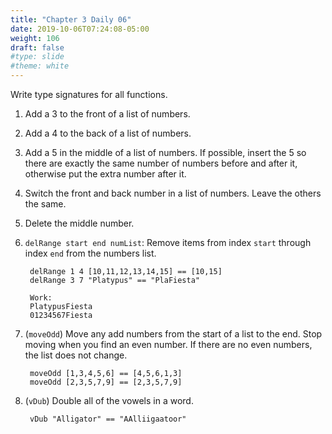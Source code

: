 ```yaml
---
title: "Chapter 3 Daily 06"
date: 2019-10-06T07:24:08-05:00
weight: 106
draft: false
#type: slide
#theme: white
---
```

Write type signatures for all functions.

1. Add a 3 to the front of a list of numbers.
2. Add a 4 to the back of a list of numbers.
3. Add a 5 in the middle of a list of numbers. If possible, insert the
   5 so there are exactly the same number of numbers before and after
   it, otherwise put the extra number after it. 
4. Switch the front and back number in a list of numbers. Leave the
   others the same.
5. Delete the middle number.
6. `delRange start end numList`: Remove items from index `start`
   through index `end` from the numbers list.

        delRange 1 4 [10,11,12,13,14,15] == [10,15]
        delRange 3 7 "Platypus" == "PlaFiesta"
        
        Work:
        PlatypusFiesta
        01234567Fiesta

7. (`moveOdd`) Move any add numbers from the start of a list to the end. Stop
   moving when you find an even number. If there are no even numbers,
   the list does not change.
   
        moveOdd [1,3,4,5,6] == [4,5,6,1,3]
        moveOdd [2,3,5,7,9] == [2,3,5,7,9]
8. (`vDub`) Double all of the vowels in a word.

        vDub "Alligator" == "AAlliigaatoor"


